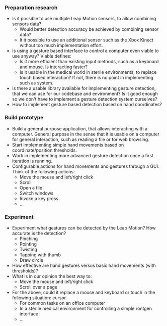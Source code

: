 ### Preparation research
- Is it possible to use multiple Leap Motion sensors, to allow combining sensors
  data?
    - Would better detection accuracy be achieved by combining sensor data?
    - It it possible to use an additional sensor such as the Xbox Kinect without
      too much implementation effort.
- Is using a gesture based interface to control a computer even viable to use
  anyway? Viable defines:
    - Is it more efficient than existing input methods, such as a keyboard and
      mouse. Is interacting faster?
    - Is it usable in the medical world in sterile environments, to replace
      touch based interaction?
  If not, there is no point in implementing such as system.
- Is there a usable library available for implementing gesture detection, that
  we can use for our codebase and environment? Is it good enough so we don't
  have to implement a gesture detection system ourselves?
- How to implement gesture based detection based on hand coordinates?

### Build prototype
- Build a general purpose application, that allows interacting with a computer.
  General purpose in the sense that it is usable on a computer for general
  interaction, such as reading a file or for web browsing.
- Start implementing simple hand movements based on coordinate/position
  thresholds.
- Work in implementing more advanced gesture detection once a first iteration is
  running.
- Configurable actions for hand movements and gestures through a GUI. Think of
  the following actions:
    - Move the mouse and left/right click
    - Scroll
    - Open a file
    - Switch windows
    - Invoke a key press
    - ...

### Experiment
- Experiment what gestures can be detected by the Leap Motion?
  How accurate is the detection?
    - Pinching
    - Pointing
    - Twisting
    - Tapping with thumb
    - Draw circle
- How effective are hand gestures versus basic hand movements (with thresholds)?
- What is in our opinion the best way to:
    - Move the mouse and left/right click
    - Scroll over a page
- For the above, could it replace a mouse and keyboard or touch in the following
  situation:
  cursor.
    - For common tasks on an office computer
    - In a sterile medical environment for controlling a simple röntgen interface
    - ...

